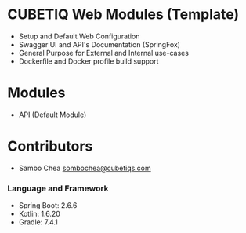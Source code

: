 # CUBETIQ Web Modules (Template)
- Setup and Default Web Configuration
- Swagger UI and API's Documentation (SpringFox)
- General Purpose for External and Internal use-cases
- Dockerfile and Docker profile build support

# Modules
- API (Default Module)

# Contributors
- Sambo Chea <sombochea@cubetiqs.com>

### Language and Framework
- Spring Boot: 2.6.6
- Kotlin: 1.6.20
- Gradle: 7.4.1
